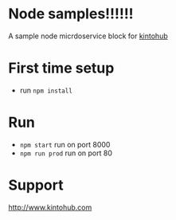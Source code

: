 # Node samples!!!!!!

A sample node micrdoservice block for [kintohub](http://kintohub.com)


# First time setup

* run `npm install`


# Run

* `npm start` run on port 8000
* `npm run prod` run on port 80

# Support

http://www.kintohub.com
